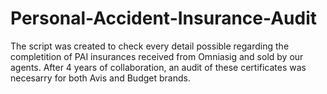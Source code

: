 # Personal-Accident-Insurance-Audit

The script was created to check every detail possible regarding the completition of PAI insurances received from Omniasig and 
sold by our agents. After 4 years of collaboration, an audit of these certificates was necesarry for both Avis and Budget brands.
